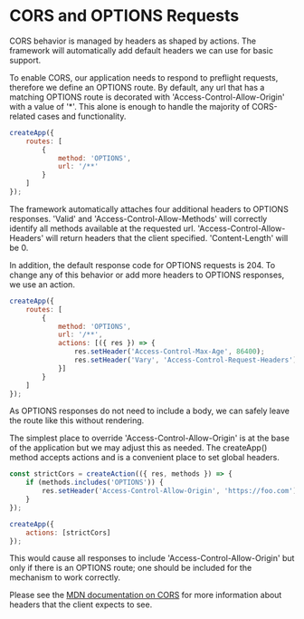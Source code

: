 # CORS and OPTIONS Requests

CORS behavior is managed by headers as shaped by actions. The framework will automatically add default headers we can use for basic support.

To enable CORS, our application needs to respond to preflight requests, therefore we define an OPTIONS route. By default, any url that has a matching OPTIONS route is decorated with 'Access-Control-Allow-Origin' with a value of '*'. This alone is enough to handle the majority of CORS-related cases and functionality.

```javascript
createApp({
    routes: [
        {
            method: 'OPTIONS',
            url: '/**'
        }
    ]
});
```

The framework automatically attaches four additional headers to OPTIONS responses. 'Valid' and 'Access-Control-Allow-Methods' will correctly identify all methods available at the requested url. 'Access-Control-Allow-Headers' will return headers that the client specified. 'Content-Length' will be 0.

In addition, the default response code for OPTIONS requests is 204. To change any of this behavior or add more headers to OPTIONS responses, we use an action.

```javascript
createApp({
    routes: [
        {
            method: 'OPTIONS',
            url: '/**',
            actions: [({ res }) => {
                res.setHeader('Access-Control-Max-Age', 86400);
                res.setHeader('Vary', 'Access-Control-Request-Headers');
            }]
        }
    ]
});
```

As OPTIONS responses do not need to include a body, we can safely leave the route like this without rendering.

The simplest place to override 'Access-Control-Allow-Origin' is at the base of the application but we may adjust this as needed. The createApp() method accepts actions and is a convenient place to set global headers.

```javascript
const strictCors = createAction(({ res, methods }) => {
    if (methods.includes('OPTIONS')) {
        res.setHeader('Access-Control-Allow-Origin', 'https://foo.com');
    }
});

createApp({
    actions: [strictCors]
});
```

This would cause all responses to include 'Access-Control-Allow-Origin' but only if there is an OPTIONS route; one should be included for the mechanism to work correctly.

Please see the [MDN documentation on CORS](https://developer.mozilla.org/en-US/docs/Web/HTTP/CORS) for more information about headers that the client expects to see.
